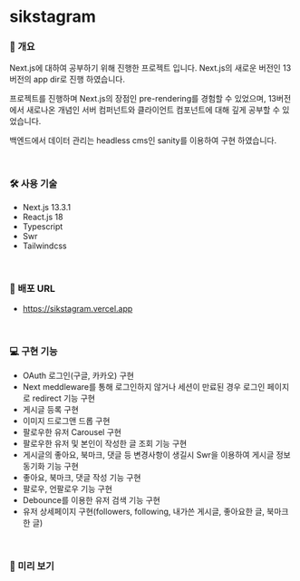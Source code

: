 # sikstagram
### 📑 개요
Next.js에 대하여 공부하기 위해 진행한 프로젝트 입니다. Next.js의 새로운 버전인 13버전의 app dir로 진행 하였습니다.

프로젝트를 진행하며 Next.js의 장점인 pre-rendering를 경험할 수 있었으며, 13버전에서 새로나온 개념인 서버 컴퍼넌트와 클라이언트 컴포넌트에 대해 깊게 공부할 수 있었습니다.

백엔드에서 데이터 관리는 headless cms인 sanity를 이용하여 구현 하였습니다.

<br>

### 🛠️ 사용 기술
- Next.js 13.3.1
- React.js 18
- Typescript
- Swr
- Tailwindcss
<br>

### 🔗 배포 URL
- https://sikstagram.vercel.app
<br>

### 💻 구현 기능
- OAuth 로그인(구글, 카카오) 구현
- Next meddleware를 통해 로그인하지 않거나 세션이 만료된 경우 로그인 페이지로 redirect 기능 구현
- 게시글 등록 구현
- 이미지 드로그앤 드롭 구현
- 팔로우한 유저 Carousel 구현
- 팔로우한 유저 및 본인이 작성한 글 조회 기능 구현
- 게시글의 좋아요, 북마크, 댓글 등 변경사항이 생길시 Swr을 이용하여 게시글 정보 동기화 기능 구현
- 좋아요, 북마크, 댓글 작성 기능 구현
- 팔로우, 언팔로우 기능 구현
- Debounce를 이용한 유저 검색 기능 구현
- 유저 상세페이지 구현(followers, following, 내가쓴 게시글, 좋아요한 글, 북마크한 글)
<br>

### 🚀 미리 보기
